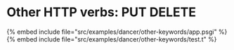# Other HTTP verbs: PUT DELETE

{% embed include file="src/examples/dancer/other-keywords/app.psgi" %}
{% embed include file="src/examples/dancer/other-keywords/test.t" %}


